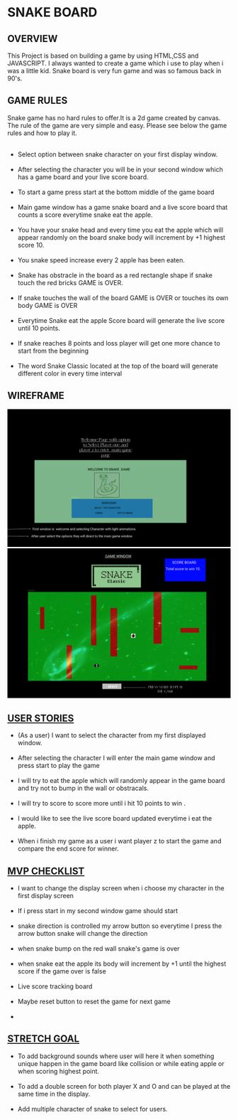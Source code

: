 <h1>SNAKE BOARD</H1>

<H2>OVERVIEW</H2>
This Project is based on building a game by using HTML,CSS and JAVASCRIPT. I always wanted to create a game which i use to play when i was a little kid. Snake board is very fun game and was so famous back in 90's.

<h2>GAME RULES</h2> 
 Snake game has no hard rules to offer.It is a 2d game created by  canvas.
 <br>
 The rule of the game are very simple and easy. Please see below the game rules and how to play it.
 <ul>
  <br>
 <li>Select option between snake character on your first display window.
 </li>
  <br>
<li>After selecting the character you will be in your second window which has a game board and your live score board.
 </li>
  <br>
 <li>To start a game press start at the bottom middle of the game board
 </li>
  <br>
 <li>Main game window has a game snake board and a live score board that counts a score everytime snake eat the apple.
 </li>
  <br>
 <li>You have your snake head and every time you eat the apple which will appear randomly on the board snake body will increment by +1 highest score 10.
 </li>
  <br>
 <li>You snake speed increase every 2 apple has been eaten. 
 </li>
  <br>
 <li>Snake has obstracle in the board as a red rectangle shape if snake touch the red bricks GAME is OVER.
 </li>
  <br>
 <li>If snake touches the wall of the board GAME is OVER or touches its own body GAME is OVER </li>
  <br>
 <li>Everytime Snake eat the apple Score board will generate the live score until 10 points. </li>
  <br>
 <li>If snake reaches 8 points and loss player will get one more chance to start from the beginning</li>
  <br>
 <li>The word Snake Classic located at the top of the board will generate different color in every time interval</li>
 
 </ul>


 <h2>WIREFRAME</h2>

<img src='snake2.png'>
<br>
<img src='snake.png'>
 <H2><u>USER STORIES</u></H2>

<ul>
<li>
(As a user) I want to select the character from my first displayed window.
</li>
<br>
<li>After selecting the character I will enter the main game window and press start to play the game</li>
<br>
<li>I will try to eat the apple which will randomly appear in the game board and try not to bump in the wall or obstracals.
</li>
<br>
<li>I will try to score to score more until i hit 10 points to win .
</li>
<br>
<li>I would like to see the live score board updated everytime i eat the apple.
</li>
<br>
<li> When i finish my game as a user i want player z to start the game and compare the end score for winner.</li>
</ul>

<h2><u>MVP CHECKLIST</u></h2>
<ul>
<li>
 I want to change the display screen when i choose my character in the first display screen 
</li>
<br>
<li>
 If i press start in my second window game should start
</li>
<br>
 <li>snake direction is controlled my arrow button so everytime I press the arrow button snake will change the direction 
 </li>
 <br>
 <li>
  when snake bump on the red wall snake's game is over
 </li>
 <br>
 <li>
  when snake eat the apple its body will increment by +1 until the highest score if the game over is false
 </li>
 <br>
 <li>Live score tracking board 
 </li>
 <br>
 <li>Maybe reset button to reset the game for next game
 </li>
 <br>
 <li>
 </li>
</ul>


<h2><u>STRETCH GOAL</u></h2>
<ul>
 <li>
  To add background sounds where user will here it when something unique happen in the game board like collision or while eating apple or when scoring highest point.
 </li>
 <br>
 <li>To add a double screen for both player X and O and can be played at the same time in the display.
 </li>
 <br>
 <li>Add multiple character of snake to select for users.
  </li>
  </ul>



 








